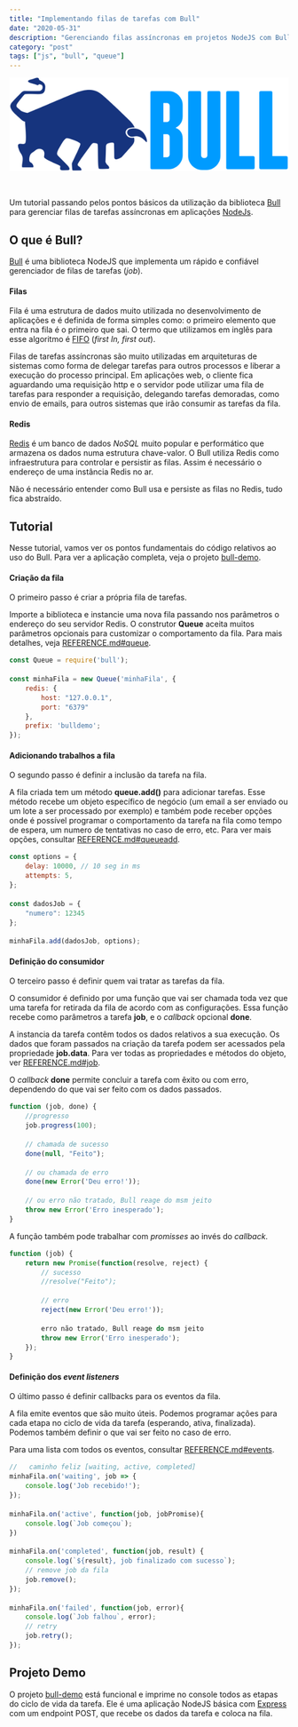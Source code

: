 ```yaml
---
title: "Implementando filas de tarefas com Bull"
date: "2020-05-31"
description: "Gerenciando filas assíncronas em projetos NodeJS com Bull."
category: "post"
tags: ["js", "bull", "queue"]
---
```


![bull](bull.png)

&nbsp;

Um tutorial passando pelos pontos básicos da utilização da biblioteca [Bull](https://github.com/OptimalBits/bull) para gerenciar filas de tarefas assíncronas em aplicações [NodeJs](https://nodejs.org/).

## O que é Bull? ##

[Bull](https://github.com/OptimalBits/bull) é uma biblioteca NodeJS que implementa um rápido e confiável gerenciador de filas de tarefas (*job*).

#### Filas ####

Fila é uma estrutura de dados muito utilizada no desenvolvimento de aplicações e é definida de forma simples como: o primeiro elemento que entra na fila é o primeiro que sai. O termo que utilizamos em inglês para esse algoritmo é [FIFO](https://pt.wikipedia.org/wiki/FIFO) (*first In, first out*).

Filas de tarefas assíncronas são muito utilizadas em arquiteturas de sistemas como forma de delegar tarefas para outros processos e liberar a execução do processo principal. Em aplicações web, o cliente fica aguardando uma requisição http e o servidor pode utilizar uma fila de tarefas para responder a requisição, delegando tarefas demoradas, como envio de emails, para outros sistemas que irão consumir as tarefas da fila.

<!-- Vantagem do uso de filas: processamento assíncrono, paralelismo, falhas... -->

#### Redis ####

[Redis](https://redis.io/) é um banco de dados *NoSQL* muito popular e performático que armazena os dados numa estrutura chave-valor. O Bull utiliza Redis como infraestrutura para controlar e persistir as filas. Assim é necessário o endereço de uma instância Redis no ar.

Não é necessário entender como Bull usa e persiste as filas no Redis, tudo fica abstraído.

## Tutorial ##
Nesse tutorial, vamos ver os pontos fundamentais do código relativos ao uso do Bull. Para ver a aplicação completa, veja o projeto [bull-demo](https://github.com/giovanibr/bull-demo).

#### Criação da fila ####

O primeiro passo é criar a própria fila de tarefas.

Importe a biblioteca e instancie uma nova fila passando nos parâmetros o endereço do seu servidor Redis. O construtor **Queue** aceita muitos parâmetros opcionais para customizar o comportamento da fila. Para mais detalhes, veja [REFERENCE.md#queue](https://github.com/OptimalBits/bull/blob/develop/REFERENCE.md#queue).
```javascript
const Queue = require('bull');

const minhaFila = new Queue('minhaFila', {
    redis: {
        host: "127.0.0.1",
        port: "6379"
    },
    prefix: 'bulldemo';
});
```

#### Adicionando trabalhos a fila ####

O segundo passo é definir a inclusão da tarefa na fila. 

A fila criada tem um método **queue.add()** para adicionar tarefas. Esse método recebe um objeto específico de negócio (um email a ser enviado ou um lote a ser processado por exemplo) e também pode receber opções onde é possível programar o comportamento da tarefa na fila como tempo de espera, um numero de tentativas no caso de erro, etc. Para ver mais opções, consultar [REFERENCE.md#queueadd](https://github.com/OptimalBits/bull/blob/develop/REFERENCE.md#queueadd). 

```javascript
const options = {
    delay: 10000, // 10 seg in ms
    attempts: 5,
};

const dadosJob = {
	"numero": 12345
};

minhaFila.add(dadosJob, options);
```

#### Definição do consumidor ####

O terceiro passo é definir quem vai tratar as tarefas da fila.

O consumidor é definido por uma função que vai ser chamada toda vez que uma tarefa for retirada da fila de acordo com as configurações. Essa função recebe como parâmetros a tarefa **job**, e o *callback* opcional **done**.

A instancia da tarefa contêm todos os dados relativos a sua execução. Os dados que foram passados na criação da tarefa podem ser acessados pela propriedade **job.data**. Para ver todas as propriedades e métodos do objeto, ver [REFERENCE.md#job](https://github.com/OptimalBits/bull/blob/develop/REFERENCE.md#job).

O *callback* **done** permite concluir a tarefa com êxito ou com erro, dependendo do que vai ser feito com os dados passados.
```javascript
function (job, done) {
    //progresso
    job.progress(100);

    // chamada de sucesso 
    done(null, "Feito");

    // ou chamada de erro
    done(new Error('Deu erro!'));

    // ou erro não tratado, Bull reage do msm jeito
    throw new Error('Erro inesperado');
}
```


A função também pode trabalhar com *promisses* ao invés do *callback*. 
```javascript
function (job) {
    return new Promise(function(resolve, reject) {
        // sucesso 
        //resolve("Feito");

        // erro
        reject(new Error('Deu erro!'));

        erro não tratado, Bull reage do msm jeito
        throw new Error('Erro inesperado');
    });
}
```

#### Definição dos *event listeners* ####
O último passo é definir callbacks para os eventos da fila.

A fila emite eventos que são muito úteis. Podemos programar ações para cada etapa no ciclo de vida da tarefa (esperando, ativa, finalizada). Podemos também definir o que vai ser feito no caso de erro. 

Para uma lista com todos os eventos, consultar [REFERENCE.md#events](https://github.com/OptimalBits/bull/blob/develop/REFERENCE.md#events).
```javascript
//   caminho feliz [waiting, active, completed]
minhaFila.on('waiting', job => {
    console.log('Job recebido!');
});

minhaFila.on('active', function(job, jobPromise){
    console.log(`Job começou`);
})

minhaFila.on('completed', function(job, result) {
    console.log(`${result}, job finalizado com sucesso`);
    // remove job da fila
    job.remove();
});

minhaFila.on('failed', function(job, error){
    console.log(`Job falhou`, error);
    // retry
    job.retry();
});
```

## Projeto Demo ##

O projeto [bull-demo](https://github.com/giovanibr/bull-demo) está funcional e imprime no console todos as etapas do ciclo de vida da tarefa. Ele é uma aplicação NodeJS básica com [Express](https://expressjs.com/) com um endpoint POST, que recebe os dados da tarefa e coloca na fila.

&nbsp;